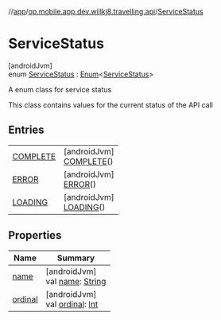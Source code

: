 //[app](../../../index.md)/[op.mobile.app.dev.willkj8.travelling.api](../index.md)/[ServiceStatus](index.md)

# ServiceStatus

[androidJvm]\
enum [ServiceStatus](index.md) : [Enum](https://kotlinlang.org/api/latest/jvm/stdlib/kotlin/-enum/index.html)&lt;[ServiceStatus](index.md)&gt; 

A enum class for service status

This class contains values for the current status of the API call

## Entries

| | |
|---|---|
| [COMPLETE](-c-o-m-p-l-e-t-e/index.md) | [androidJvm]<br>[COMPLETE](-c-o-m-p-l-e-t-e/index.md)() |
| [ERROR](-e-r-r-o-r/index.md) | [androidJvm]<br>[ERROR](-e-r-r-o-r/index.md)() |
| [LOADING](-l-o-a-d-i-n-g/index.md) | [androidJvm]<br>[LOADING](-l-o-a-d-i-n-g/index.md)() |

## Properties

| Name | Summary |
|---|---|
| [name](../../op.mobile.app.dev.willkj8.travelling.helpers.settings/-u-i-mode/-l-i-g-h-t/index.md#-372974862%2FProperties%2F-912451524) | [androidJvm]<br>val [name](../../op.mobile.app.dev.willkj8.travelling.helpers.settings/-u-i-mode/-l-i-g-h-t/index.md#-372974862%2FProperties%2F-912451524): [String](https://kotlinlang.org/api/latest/jvm/stdlib/kotlin/-string/index.html) |
| [ordinal](../../op.mobile.app.dev.willkj8.travelling.helpers.settings/-u-i-mode/-l-i-g-h-t/index.md#-739389684%2FProperties%2F-912451524) | [androidJvm]<br>val [ordinal](../../op.mobile.app.dev.willkj8.travelling.helpers.settings/-u-i-mode/-l-i-g-h-t/index.md#-739389684%2FProperties%2F-912451524): [Int](https://kotlinlang.org/api/latest/jvm/stdlib/kotlin/-int/index.html) |
